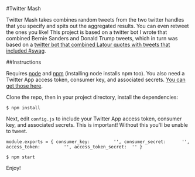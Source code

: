 #Twitter Mash

Twitter Mash takes combines random tweets from the two twitter handles that you specify and spits out the aggregated results. You can even retweet the ones you like! This project is based on a twitter bot I wrote that combined Bernie Sanders and Donald Trump tweets, which in turn was based on a [twitter bot that combined Latour quotes with tweets that included #swag](https://github.com/dariusk/latourswag).

##Instructions

Requires [node](http://nodejs.org/) and [npm](http://npmjs.org/) (installing node installs npm too). You also need a Twitter App access token, consumer key, and associated secrets. [You can get those here](https://dev.twitter.com/apps/new). 

Clone the repo, then in your project directory, install the dependencies:

`$ npm install`

Next, edit `config.js` to include your Twitter App access token, consumer key, and associated secrets. This is important! Without this you'll be unable to tweet.

`
module.exports = {
  consumer_key:         '',
  consumer_secret:      '',
  access_token:         '',
  access_token_secret:  ''
}
`


`$ npm start`

Enjoy!
